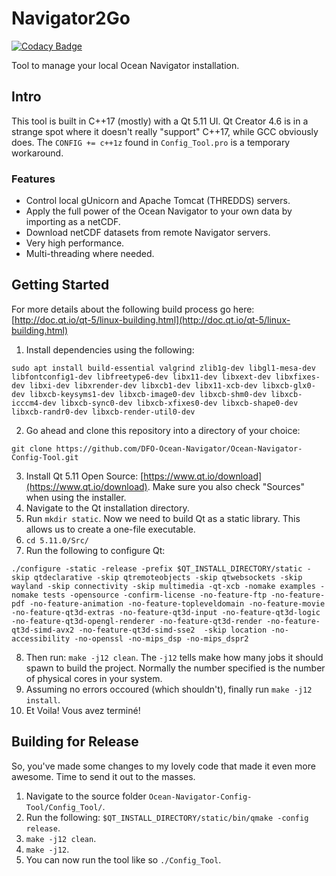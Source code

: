 # Navigator2Go

[![Codacy Badge](https://api.codacy.com/project/badge/Grade/32d9cc8cd9784783afc17c4e9bd3490e)](https://www.codacy.com/app/htmlboss/Ocean-Navigator-Config-Tool?utm_source=github.com&amp;utm_medium=referral&amp;utm_content=DFO-Ocean-Navigator/Ocean-Navigator-Config-Tool&amp;utm_campaign=Badge_Grade)

Tool to manage your local Ocean Navigator installation.

## Intro
This tool is built in C++17 (mostly) with a Qt 5.11 UI. Qt Creator 4.6 is in a strange spot where it doesn't really "support" C++17, while GCC obviously does. The `CONFIG += c++1z` found in `Config_Tool.pro` is a temporary workaround.

### Features
* Control local gUnicorn and Apache Tomcat (THREDDS) servers.
* Apply the full power of the Ocean Navigator to your own data by importing as a netCDF.
* Download netCDF datasets from remote Navigator servers.
* Very high performance.
* Multi-threading where needed.

## Getting Started

For more details about the following build process go here: [http://doc.qt.io/qt-5/linux-building.html](http://doc.qt.io/qt-5/linux-building.html)

1. Install dependencies using the following:
```shell
sudo apt install build-essential valgrind zlib1g-dev libgl1-mesa-dev libfontconfig1-dev libfreetype6-dev libx11-dev libxext-dev libxfixes-dev libxi-dev libxrender-dev libxcb1-dev libx11-xcb-dev libxcb-glx0-dev libxcb-keysyms1-dev libxcb-image0-dev libxcb-shm0-dev libxcb-icccm4-dev libxcb-sync0-dev libxcb-xfixes0-dev libxcb-shape0-dev libxcb-randr0-dev libxcb-render-util0-dev
```
2. Go ahead and clone this repository into a directory of your choice:
```shell
git clone https://github.com/DFO-Ocean-Navigator/Ocean-Navigator-Config-Tool.git
```
3. Install Qt 5.11 Open Source: [https://www.qt.io/download](https://www.qt.io/download). Make sure you also check "Sources" when using the installer.
4. Navigate to the Qt installation directory.
5. Run `mkdir static`. Now we need to build Qt as a static library. This allows us to create a one-file executable.
6. `cd 5.11.0/Src/`
7. Run the following to configure Qt:
```shell
./configure -static -release -prefix $QT_INSTALL_DIRECTORY/static -skip qtdeclarative -skip qtremoteobjects -skip qtwebsockets -skip wayland -skip connectivity -skip multimedia -qt-xcb -nomake examples -nomake tests -opensource -confirm-license -no-feature-ftp -no-feature-pdf -no-feature-animation -no-feature-topleveldomain -no-feature-movie -no-feature-qt3d-extras -no-feature-qt3d-input -no-feature-qt3d-logic -no-feature-qt3d-opengl-renderer -no-feature-qt3d-render -no-feature-qt3d-simd-avx2 -no-feature-qt3d-simd-sse2  -skip location -no-accessibility -no-openssl -no-mips_dsp -no-mips_dspr2 
```
8. Then run: `make -j12 clean`. The `-j12` tells make how many jobs it should spawn to build the project. Normally the number specified is the number of physical cores in your system.
9. Assuming no errors occoured (which shouldn't), finally run `make -j12 install`.
10. Et Voila! Vous avez terminé!

## Building for Release
So, you've made some changes to my lovely code that made it even more awesome. Time to send it out to the masses.
1. Navigate to the source folder `Ocean-Navigator-Config-Tool/Config_Tool/`.
2. Run the following: `$QT_INSTALL_DIRECTORY/static/bin/qmake -config release`.
3. `make -j12 clean`.
4. `make -j12`.
5. You can now run the tool like so `./Config_Tool`.